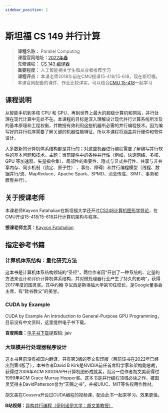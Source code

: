 ```yaml
---
sidebar_position: 2
---
```


# 斯坦福 CS 149 并行计算
>**课程名称：**  Parallel Computing      
**课程官网地址：**[2022年春](https://gfxcourses.stanford.edu/cs149/fall22)  
**先修课程：** [CS 143 编译器](https://hackway.org/docs/cs/junior/compiler/cs143)     
**重要程度：** 人工智能相关学生和从业者推荐学习   
**课程评点：** 本课老师2018年前在CMU授课15-418/15-618，现在斯坦福，本课官网配备的课件、作业比较详实，可以结合[CMU 15-418](https://hackway.org/docs/cs/junior/compiler/cs15418)一起学习     


## 课程说明
从智能手机到多核 CPU 和 GPU，再到世界上最大的超级计算机和网站，并行处理在现代计算中无处不在。本课程的目标是深入理解设计现代并行计算系统所涉及的基本原理和工程权衡，并教授有效利用这些机器所必需的并行编程技术。因为编写好的并行程序需要了解关键的机器性能特征，所以本课程将涵盖并行硬件和软件设计。

大多数新的计算机体系结构都是并行的；对这些机器进行编程需要了解编写并行软件的基本问题和技术。主题：当前硬件中的各种并行性（例如，快速网络、多核、GPU 等加速器、矢量指令集）、局部性的重要性、隐式与显式并行性、共享与非共享内存、同步机制（锁定、原子性） 、事务、障碍）和并行编程模型（线程、数据并行/流、MapReduce、Apache Spark、SPMD、消息传递、SIMT、事务和嵌套并行）。

## 关于授课老师
本课老师Kayvon Fatahalian在斯坦福大学还开过[CS248计算机图形学导论](https://hackway.org/docs/cs/elective/graphics/cs148)，在CMU开设15-418/15-618并行计算机架构与程序。

**授课老师主页：**[Kayvon Fatahalian](http://graphics.stanford.edu/~kayvonf/)


## 指定参考书籍  
### 计算机体系结构：量化研究方法
这本书是计算机体系结构领域的“圣经”，两位作者因“开创了一种系统的、定量的方法来设计和评价计算机体系结构，并对微处理器行业产生了持久的影响”，获得2017年度的图灵奖。其中约翰·亨尼西是斯坦福大学第10任校长，是Google董事会主席，有“硅谷教父”的美誉。
<Book img="https://hackweek-1251009918.cos.ap-shanghai.myqcloud.com/hackway/cs/s34320095.jpg" url="https://item.jd.com/13427803.html" title="计算机体系结构：量化研究方法（第6版）"></Book>


### CUDA by Example
CUDA by Example An Introduction to General-Purpose GPU Programming，目前没有中文资料，这里提供电子书下载。

**百度网盘：**[电子书下载](https://pan.baidu.com/s/1osXW9idOyL5ozQn2KGz0gw)提取码: jaiv


### 大规模并行处理器程序设计
这本书目前没有被国内翻译，只有第3版的英文影印版（目前该书在2022年已经出到第4版了），本书作者David B Kirk是NVIDIA前任首席科学家和架构副总裁，获得过2006年ACM SIGGRAPH计算机图形成就奖，而另一位作者胡文美获得过1999年ACM Grace Murray Hopper奖。这本书是并行编程领域必读之作，被图灵奖得主DavidPatterson誉为“天赐之书”，并被UIUC、MIT等名校用作教材。

<Book img="https://hackweek-1251009918.cos.ap-shanghai.myqcloud.com/hackway/cs/s33824164.jpg" url="https://item.jd.com/13030484.html" title="大规模并行处理器程序设计"></Book>

胡文美在Cousera开设过CUDA编程的视频课，配合此书一起来学习，效果更佳。

**B站视频：**[异构并行编程（伊利诺伊大学：胡文美教授）](https://www.bilibili.com/video/BV1z541137iG)



